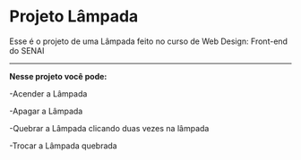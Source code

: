 # Projeto Lâmpada
 Esse é o projeto de uma Lâmpada feito no curso de Web Design: Front-end do SENAI
 ***

 **Nesse projeto você pode:**
 
 -Acender a Lâmpada
 
 -Apagar a Lâmpada
 
 -Quebrar a Lâmpada clicando duas vezes na lâmpada
 
 -Trocar a Lâmpada quebrada

